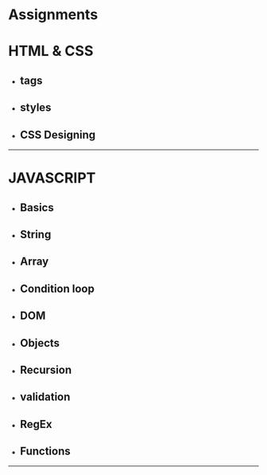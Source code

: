 # Assignments

# HTML & CSS
* ## tags 
* ## styles
- ## CSS Designing
--- 
# JAVASCRIPT
* ## Basics
* ## String
* ## Array
* ## Condition loop
* ## DOM
* ## Objects
* ## Recursion
* ## validation
* ## RegEx
* ## Functions

---